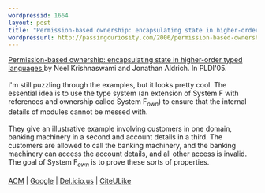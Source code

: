 ```yaml
--- 
wordpressid: 1664
layout: post
title: "Permission-based ownership: encapsulating state in higher-order typed languages"
wordpressurl: http://passingcuriosity.com/2006/permission-based-ownership-encapsulating-state-in-higher-order-typed-languages/
---
```

<a class="title" href="http://www.cs.cmu.edu/~aldrich/papers/pldi05.pdf"> Permission-based ownership: encapsulating state in higher-order typed languages </a> by Neel Krishnaswami and Jonathan Aldrich. In PLDI'05.<br /><br />I'm still puzzling through the examples, but it looks pretty cool. The essential idea is to use the type system (an extension of <acronym>System F</acronym> with references and ownership called <acronym>System F<sub><i>own</i></sub></acronym>) to ensure that the internal details of modules cannot be messed with. <br /><br />They give an illustrative example involving customers in one domain, banking machinery in a second and account details in a third. The customers are allowed to call the banking machinery, and the banking machinery can access the account details, and all other access is invalid. The goal of <acronym>System F<sub><i>own</i></sub></acronym> is to prove these sorts of properties.<br /><br /><a href="http://portal.acm.org/citation.cfm?id=1065023">ACM</a> | <a href="http://scholar.google.com/scholar?hl=en&lr=&safe=off&cluster=17777635342074588239">Google</a> | <a href="http://del.icio.us/url/7da65101851fdc40beda72a731be4341">Del.icio.us</a> | <a href="http://www.citeulike.org/article/471760">CiteULike</a>
